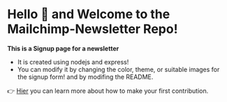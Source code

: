 # Hello 👋 and Welcome to the Mailchimp-Newsletter Repo!

**This is a Signup page for a newsletter**

- It is created using nodejs and express!
- You can modify it by changing the color, theme, or suitable images for the signup form!
  and by modifing the README.
  
 👉 [Hier](https://github.com/firstcontributions/first-contributions) you can learn more about how to make your first contribution.
 
 
 
